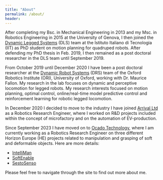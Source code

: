 ```yaml
---
title: "About"
permalink: /about/
header:
---
```


After completing my Bsc. in Mechanical Engineering in 2013 and my Msc. in Robotics Engineering in 2015 at the University of Genova, I then joined the [Dynamic Legged Systems](https://dls.iit.it/) (DLS) team at the Istituto Italiano di Tecnologia (IIT) as PhD student on motion planning for quadruped robots.
After defending my PhD thesis in Feb. 2019, I then remained as a post doctoral researcher in the DLS team until September 2019.

From October 2019 until December 2020 I have been a post doctoral researcher at the [Dynamic Robot Systems](https://ori.ox.ac.uk/labs/drs/) (DRS) team of the Oxford Robotics Institute (ORI), University of Oxford, working with Dr. Maurice Fallon. My research in the lab focuses on dynamic and perceptive locomotion for legged robots.
My research interests focused on motion planning, optimal control, online/real-time model predictive control and reinforcement learning for robotic legged locomotion.

In December 2020 I decided to move to the industry I have joined [Arrival Ltd](https://arrival.com/uk/en) as a Robotics Research Engineer, where I worked on R&D projects included within the concept of microfactory and on the automation of EV-production.

Since September 2023 I have moved on to [Ocado Technology](https://www.ocadogroup.com/), where I am currently working as a Robotics Research Engineer on three different Horizon Europe (HE) projects related to manipulation and grasping of soft and deformable objects. Here are more details:
- [IntelliMan](https://intelliman-project.eu/)
- [SoftEnable](https://softenable.eu/)
- [SestoSenso](http://sestosenso.eu/)

Please feel free to navigate through the site to find out more about me.